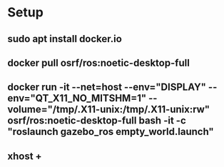 # Setup

## sudo apt install docker.io
## docker pull osrf/ros:noetic-desktop-full
## docker run -it --net=host     --env="DISPLAY"     --env="QT_X11_NO_MITSHM=1"     --volume="/tmp/.X11-unix:/tmp/.X11-unix:rw"     osrf/ros:noetic-desktop-full     bash -it -c "roslaunch gazebo_ros empty_world.launch"
## xhost +
